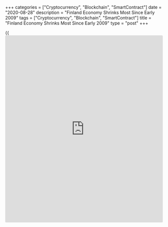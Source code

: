 +++
categories = ["Cryptocurrency", "Blockchain", "SmartContract"]
date = "2020-08-28"
description = "Finland Economy Shrinks Most Since Early 2009"
tags = ["Cryptocurrency", "Blockchain", "SmartContract"]
title = "Finland Economy Shrinks Most Since Early 2009"
type = "post"
+++

{{<iframe id="large-banner" src="https://www.bounty.group/#slide=6.0" width="100%" height="600" scrolling="no" style="border: 0px solid rgb(216, 221, 230); border-radius: 3px;">}}

Finland's [economy][1] contracted in the second quarter at the fastest
pace since the global financial crisis of 2008-09 and sank deeper into a
severe recession, as the coronavirus, or Covid-19, pandemic disrupted
economic activity, preliminary data from Statistics Finland showed
Friday.

Gross domestic product decreased a seasonally adjusted 4.5 percent from
the first quarter, when the economy contracted 1.9 percent. The economy
shrunk for a third quarter in a row.

The latest contraction was the worst since a 6.5 percent decline in the
first quarter of 2009.

The second quarter shrinkage was earlier estimated at 3.2 percent. The
first quarter contraction was revised from a 0.9 percent fall.

The economy had entered a technical recession, which is two consecutive
quarters of GDP decline, in the first three months of 2020.

Exports decreased 8.7 percent and imports fell 9.8 percent. Private
consumption declined 6.9 percent and gross fixed capital formation
shrunk 0.6 percent.  
  
On a year-on-year basis, GDP declined a working-day adjusted 6.4 percent
in the second quarter, which was much severe than the 4.9 percent
decrease estimated earlier.

The annual fall in the first quarter was 1.3 percent, revised from 1.1
percent.

For comments and feedback [contact](https://www.playgroundfx.com/contact/): editorial@rtt[news](https://www.letsplayfx.com/blog/forex-news-website/).com

[Economic News][1]

 **What parts of the world are seeing the best (and worst) economic
performances lately? Click[here][2] to check out our [Econ Scorecard][2]
and find out! See up-to-the-moment [ranking](https://www.playgroundfx.com/blog/crypto-exchange-ranking/)s for the best and worst
performers in [GDP][3], [unemployment rate][4], [inflation][5] and much
more.**

   1. www.rtt[news](https://www.letsplayfx.com/blog/forex-news-website/).com/Content/EconomicNews.aspx
   2. www.rtt[news](https://www.letsplayfx.com/blog/forex-news-website/).com/economic-scorecard/world-rank/unemployment-rate/highest-performance.aspx
   3. www.rtt[news](https://www.letsplayfx.com/blog/forex-news-website/).com/economic-scorecard/world-rank/GDP/highest-performance.aspx
   4. www.rtt[news](https://www.letsplayfx.com/blog/forex-news-website/).com/economic-scorecard/world-rank/unemployment-rate/lowest-performance.aspx
   5. www.rtt[news](https://www.letsplayfx.com/blog/forex-news-website/).com/economic-scorecard/world-rank/CPI/highest-performance.aspx